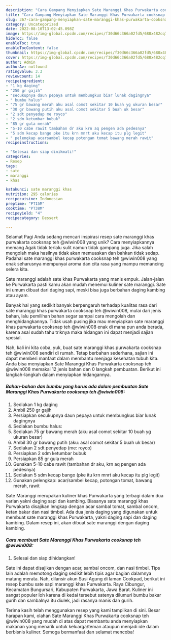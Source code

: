 ```yaml
---
description: "Cara Gampang Menyiapkan Sate Maranggi Khas Purwakarta cooksnap teh @wiwin008 yang Lezat, Mantap"
title: "Cara Gampang Menyiapkan Sate Maranggi Khas Purwakarta cooksnap teh @wiwin008 yang Lezat, Mantap"
slug: 367-cara-gampang-menyiapkan-sate-maranggi-khas-purwakarta-cooksnap-teh-wiwin008-yang-lezat-mantap
category: Uncategorized
date: 2022-08-10T13:02:45.098Z
image: https://img-global.cpcdn.com/recipes/f30d66c366a02fd5/680x482cq70/sate-maranggi-khas-purwakarta-cooksnap-teh-wiwin008-foto-resep-utama.jpg
hideToc: false
enableToc: true
enableTocContent: false
thumbnail: https://img-global.cpcdn.com/recipes/f30d66c366a02fd5/680x482cq70/sate-maranggi-khas-purwakarta-cooksnap-teh-wiwin008-foto-resep-utama.jpg
cover: https://img-global.cpcdn.com/recipes/f30d66c366a02fd5/680x482cq70/sate-maranggi-khas-purwakarta-cooksnap-teh-wiwin008-foto-resep-utama.jpg
author: Admin
authorAv: notfound
ratingvalue: 3.3
reviewcount: 14
recipeingredient:
- "1 kg daging"
- "250 gr gajih"
- "secukupnya daun pepaya untuk membungkus biar lunak dagingnya"
- " bumbu halus"
- "75 gr bawang merah aku asal comot sekitar 10 buah yg ukuran besar"
- "30 gr bawang putih aku asal comot sekitar 5 buah uk besar"
- "2 sdt penyedap me royco"
- "2 sdm ketumbar bubuk"
- "85 gr gula merah"
- "5-10 cabe rawit tambahan dr aku krn aq pengen ada pedesnya"
- "5 sdm kecap bango pke itu krn mnrt aku kecap itu plg legit"
- " pelengkap acarsambel kecap potongan tomat bawang merah rawit"
recipeinstructions:

- "Selesai dan siap dinikmati!"
categories:
- Resep
tags:
- sate
- maranggi
- khas

katakunci: sate maranggi khas 
nutrition: 295 calories
recipecuisine: Indonesian
preptime: "PT15M"
cooktime: "PT38M"
recipeyield: "4"
recipecategory: Dessert

---
```



Selamat Pagi Anda sedang mencari inspirasi resep sate maranggi khas purwakarta cooksnap teh @wiwin008 yang unik? Cara menyiapkannya memang Agak tidak terlalu sulit namun tidak gampang juga. Jika salah mengolah maka hasilnya tidak akan memuaskan dan bahkan tidak sedap. Padahal sate maranggi khas purwakarta cooksnap teh @wiwin008 yang enak seharusnya mempunyai aroma dan cita rasa yang mampu memancing selera kita.


Sate maranggi adalah sate khas Purwakarta yang manis empuk. Jalan-jalan ke Purwakarta pasti kamu akan mudah menemui kuliner sate maranggi. Sate ini umum dibuat dari daging sapi, meski bisa juga berbahan daging kambing atau ayam.

Banyak hal yang sedikit banyak berpengaruh terhadap kualitas rasa dari sate maranggi khas purwakarta cooksnap teh @wiwin008, mulai dari jenis bahan, lalu pemilihan bahan segar sampai cara mengolah dan menghidangkannya. Tidak usah pusing jika mau menyiapkan sate maranggi khas purwakarta cooksnap teh @wiwin008 enak di mana pun anda berada, karena asal sudah tahu triknya maka hidangan ini dapat menjadi sajian spesial.


Nah, kali ini kita coba, yuk, buat sate maranggi khas purwakarta cooksnap teh @wiwin008 sendiri di rumah. Tetap berbahan sederhana, sajian ini dapat memberi manfaat dalam membantu menjaga kesehatan tubuh kita. Anda bisa menyiapkan Sate Maranggi Khas Purwakarta cooksnap teh @wiwin008 memakai 12 jenis bahan dan 0 langkah pembuatan. Berikut ini langkah-langkah dalam menyiapkan hidangannya.

<!--inarticleads1-->

##### Bahan-bahan dan bumbu yang harus ada dalam pembuatan Sate Maranggi Khas Purwakarta cooksnap teh @wiwin008:

1. Sediakan 1 kg daging
1. Ambil 250 gr gajih
1. Persiapkan secukupnya daun pepaya untuk membungkus biar lunak dagingnya
1. Sediakan  bumbu halus:
1. Sediakan 75 gr bawang merah (aku asal comot sekitar 10 buah yg ukuran besar)
1. Ambil 30 gr bawang putih (aku: asal comot sekitar 5 buah uk besar)
1. Sediakan 2 sdt penyedap (me: royco)
1. Persiapkan 2 sdm ketumbar bubuk
1. Persiapkan 85 gr gula merah
1. Gunakan 5-10 cabe rawit (tambahan dr aku, krn aq pengen ada pedesnya)
1. Sediakan 5 sdm kecap bango (pke itu krn mnrt aku kecap itu plg legit)
1. Gunakan  pelengkap: acar/sambel kecap, potongan tomat, bawang merah, rawit


Sate Maranggi merupakan kuliner khas Purwakarta yang terbagi dalam dua varian yakni daging sapi dan kambing. Biasanya sate maranggi khas Purwakarta disajikan lengkap dengan acar sambal tomat, sambal oncom, ketan bakar dan nasi timbel. Ada dua jenis daging yang digunakan untuk membuat sate maranggi khas Purwakarta, yakni daging sapi dan daging kambing. Dalam resep ini, akan dibuat sate maranggi dengan daging kambing. 

<!--inarticleads2-->

##### Cara membuat Sate Maranggi Khas Purwakarta cooksnap teh @wiwin008:


1. Selesai dan siap dihidangkan!

Sate ini dapat disajikan dengan acar, sambal oncom, dan nasi timbel. Tips lain adalah memotong daging sedikit lebih tipis agar bagian dalamnya matang merata. Nah, dilansir akun Susi Agung di laman Cookpad, berikut ini resep bumbu sate sapi maranggi khas Purwakarta. Raya Cibungur, Kecamatan Bungursari, Kabupaten Purwakarta, Jawa Barat. Kuliner ini sangat populer loh karena di kedai tersebut satenya dilumuri bumbu bakar gurih dan sambalnya itu diulek, jadi rasanya manis dan gurih. 

Terima kasih telah menggunakan resep yang kami tampilkan di sini. Besar harapan kami, olahan Sate Maranggi Khas Purwakarta cooksnap teh @wiwin008 yang mudah di atas dapat membantu anda menyiapkan makanan yang menarik untuk keluarga/teman ataupun menjadi ide dalam berbisnis kuliner. Semoga bermanfaat dan selamat mencoba!

